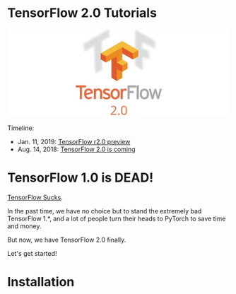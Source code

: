 # TensorFlow 2.0 Tutorials

![2.0](res/tensorflow-2.0.jpg)

Timeline:
- Jan. 11, 2019: [TensorFlow r2.0 preview](https://www.tensorflow.org/versions/r2.0/api_docs/python/tf)
- Aug. 14, 2018: [TensorFlow 2.0 is coming](https://groups.google.com/a/tensorflow.org/forum/#!topic/discuss/bgug1G6a89A)

# TensorFlow 1.0 is DEAD!

[TensorFlow Sucks](http://nicodjimenez.github.io/2017/10/08/tensorflow.html).

In the past time, we have no choice but to stand the extremely bad TensorFlow 1.\*, and  a lot of people turn their heads to PyTorch to save time and money.

But now, we have TensorFlow 2.0 finally.

Let's get started!

# Installation

